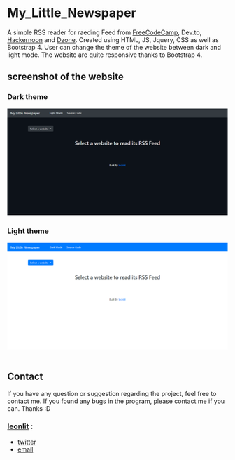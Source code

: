 # My_Little_Newspaper

A simple RSS reader for raeding Feed from [FreeCodeCamp](https://www.freecodecamp.org/), Dev.to, [Hackernoon](https://hackernoon.com/) and [Dzone](https://dzone.com/). Created using HTML, JS, Jquery, CSS as well as Bootstrap 4. User can change the theme of the website between dark and light mode. The website are quite responsive thanks to Bootstrap 4.


## screenshot of the website

### Dark theme

![Dark theme of the website](https://github.com/Leonlit/My_Little_Newspaper/blob/master/img/homepage-dark.png?raw=true)

### Light theme

![Light theme of the website](https://github.com/Leonlit/My_Little_Newspaper/blob/master/img/homepage-light.png?raw=true)
​

## Contact
If you have any question or suggestion regarding the project, feel free to contact me. If you found any bugs in the program, please contact me if you can. Thanks :D 

### [leonlit](https://github.com/Leonlit) :
 - [twitter](https://twitter.com/leonlit)
 - [email](leonlit123@gmail.com)
